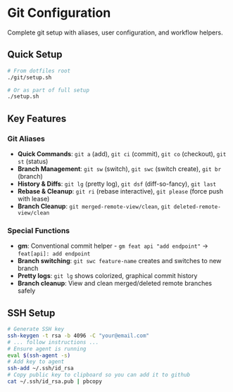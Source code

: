 # Git Configuration

Complete git setup with aliases, user configuration, and workflow helpers.

## Quick Setup

```bash
# From dotfiles root
./git/setup.sh

# Or as part of full setup
./setup.sh
```

## Key Features

### Git Aliases

- **Quick Commands**: `git a` (add), `git ci` (commit), `git co` (checkout), `git st` (status)
- **Branch Management**: `git sw` (switch), `git swc` (switch create), `git br` (branch)
- **History & Diffs**: `git lg` (pretty log), `git dsf` (diff-so-fancy), `git last`
- **Rebase & Cleanup**: `git ri` (rebase interactive), `git please` (force push with lease)
- **Branch Cleanup**: `git merged-remote-view/clean`, `git deleted-remote-view/clean`

### Special Functions

- **gm**: Conventional commit helper - `gm feat api "add endpoint"` → `feat[api]: add endpoint`
- **Branch switching**: `git swc feature-name` creates and switches to new branch
- **Pretty logs**: `git lg` shows colorized, graphical commit history
- **Branch cleanup**: View and clean merged/deleted remote branches safely

## SSH Setup

```bash
# Generate SSH key
ssh-keygen -t rsa -b 4096 -C "your@email.com"
# ... follow instructions ...
# Ensure agent is running
eval $(ssh-agent -s)
# Add key to agent
ssh-add ~/.ssh/id_rsa
# Copy public key to clipboard so you can add it to github
cat ~/.ssh/id_rsa.pub | pbcopy
```
